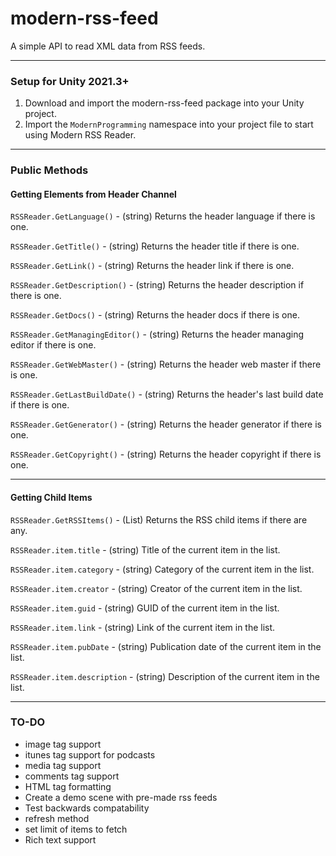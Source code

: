 # modern-rss-feed
A simple API to read XML data from RSS feeds.

------

### Setup for Unity 2021.3+

1. Download and import the modern-rss-feed package into your Unity project.
2. Import the `ModernProgramming` namespace into your project file to start using Modern RSS Reader.

------

### Public Methods

#### Getting Elements from Header Channel

`RSSReader.GetLanguage()` - (string) Returns the header language if there is one.

`RSSReader.GetTitle()` - (string) Returns the header title if there is one.

`RSSReader.GetLink()` - (string) Returns the header link if there is one.

`RSSReader.GetDescription()` - (string) Returns the header description if there is one.

`RSSReader.GetDocs()` - (string) Returns the header docs if there is one.

`RSSReader.GetManagingEditor()` - (string) Returns the header managing editor if there is one.

`RSSReader.GetWebMaster()` - (string) Returns the header web master if there is one.

`RSSReader.GetLastBuildDate()` - (string) Returns the header's last build date if there is one.

`RSSReader.GetGenerator()` - (string) Returns the header generator if there is one.

`RSSReader.GetCopyright()` - (string) Returns the header copyright if there is one.

------

#### Getting Child Items

`RSSReader.GetRSSItems()` - (List<item>) Returns the RSS child items if there are any.

`RSSReader.item.title` - (string) Title of the current item in the list.

`RSSReader.item.category` - (string) Category of the current item in the list.

`RSSReader.item.creator` - (string) Creator of the current item in the list.

`RSSReader.item.guid` - (string) GUID of the current item in the list.

`RSSReader.item.link` - (string) Link of the current item in the list.

`RSSReader.item.pubDate` - (string) Publication date of the current item in the list.

`RSSReader.item.description` - (string) Description of the current item in the list.

------

### TO-DO

- image tag support
- itunes tag support for podcasts
- media tag support
- comments tag support
- HTML tag formatting
- Create a demo scene with pre-made rss feeds
- Test backwards compatability
- refresh method
- set limit of items to fetch
- Rich text support